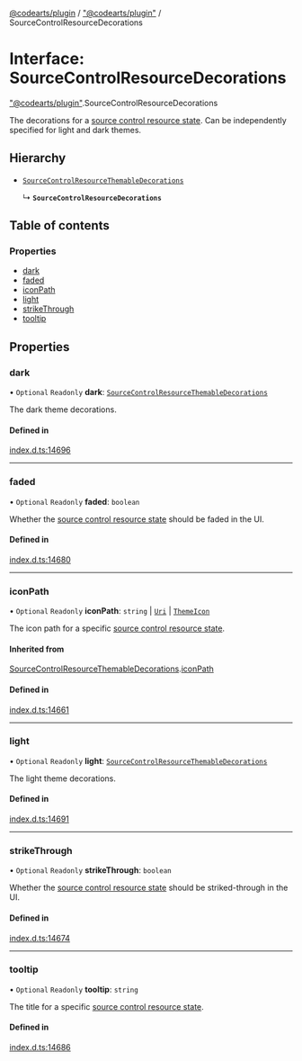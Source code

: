 [@codearts/plugin](../README.md) / ["@codearts/plugin"](../modules/_codearts_plugin_.md) / SourceControlResourceDecorations

# Interface: SourceControlResourceDecorations

["@codearts/plugin"](../modules/_codearts_plugin_.md).SourceControlResourceDecorations

The decorations for a [source control resource state](codearts_plugin_.SourceControlResourceState.md).
Can be independently specified for light and dark themes.

## Hierarchy

- [`SourceControlResourceThemableDecorations`](codearts_plugin_.SourceControlResourceThemableDecorations.md)

  ↳ **`SourceControlResourceDecorations`**

## Table of contents

### Properties

- [dark](codearts_plugin_.SourceControlResourceDecorations.md#dark)
- [faded](codearts_plugin_.SourceControlResourceDecorations.md#faded)
- [iconPath](codearts_plugin_.SourceControlResourceDecorations.md#iconpath)
- [light](codearts_plugin_.SourceControlResourceDecorations.md#light)
- [strikeThrough](codearts_plugin_.SourceControlResourceDecorations.md#strikethrough)
- [tooltip](codearts_plugin_.SourceControlResourceDecorations.md#tooltip)

## Properties

### dark

• `Optional` `Readonly` **dark**: [`SourceControlResourceThemableDecorations`](codearts_plugin_.SourceControlResourceThemableDecorations.md)

The dark theme decorations.

#### Defined in

[index.d.ts:14696](https://github.com/shuyaqian/cloudide-plugin-api/blob/5b69219/index.d.ts#L14696)

___

### faded

• `Optional` `Readonly` **faded**: `boolean`

Whether the [source control resource state](codearts_plugin_.SourceControlResourceState.md) should
be faded in the UI.

#### Defined in

[index.d.ts:14680](https://github.com/shuyaqian/cloudide-plugin-api/blob/5b69219/index.d.ts#L14680)

___

### iconPath

• `Optional` `Readonly` **iconPath**: `string` \| [`Uri`](../classes/codearts_plugin_.Uri.md) \| [`ThemeIcon`](../classes/codearts_plugin_.ThemeIcon.md)

The icon path for a specific
[source control resource state](codearts_plugin_.SourceControlResourceState.md).

#### Inherited from

[SourceControlResourceThemableDecorations](codearts_plugin_.SourceControlResourceThemableDecorations.md).[iconPath](codearts_plugin_.SourceControlResourceThemableDecorations.md#iconpath)

#### Defined in

[index.d.ts:14661](https://github.com/shuyaqian/cloudide-plugin-api/blob/5b69219/index.d.ts#L14661)

___

### light

• `Optional` `Readonly` **light**: [`SourceControlResourceThemableDecorations`](codearts_plugin_.SourceControlResourceThemableDecorations.md)

The light theme decorations.

#### Defined in

[index.d.ts:14691](https://github.com/shuyaqian/cloudide-plugin-api/blob/5b69219/index.d.ts#L14691)

___

### strikeThrough

• `Optional` `Readonly` **strikeThrough**: `boolean`

Whether the [source control resource state](codearts_plugin_.SourceControlResourceState.md) should
be striked-through in the UI.

#### Defined in

[index.d.ts:14674](https://github.com/shuyaqian/cloudide-plugin-api/blob/5b69219/index.d.ts#L14674)

___

### tooltip

• `Optional` `Readonly` **tooltip**: `string`

The title for a specific
[source control resource state](codearts_plugin_.SourceControlResourceState.md).

#### Defined in

[index.d.ts:14686](https://github.com/shuyaqian/cloudide-plugin-api/blob/5b69219/index.d.ts#L14686)
